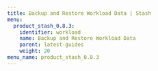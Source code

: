 ```yaml
---
title: Backup and Restore Workload Data | Stash
menu:
  product_stash_0.8.3:
    identifier: workload
    name: Backup and Restore Workload Data
    parent: latest-guides
    weight: 20
menu_name: product_stash_0.8.3
---
```

